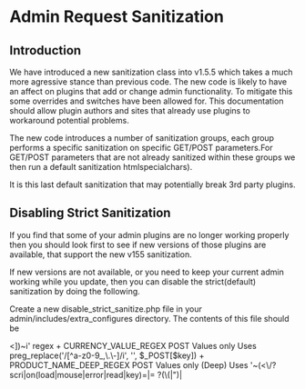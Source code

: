 # Admin Request Sanitization

## Introduction 

We have introduced a new sanitization class into v1.5.5 which takes a much more agressive stance than previous code. 
The new code is likely to have an affect on plugins that add or change admin functionality.
To mitigate this some overrides and switches have been allowed for. This documentation should allow plugin authors and 
sites that already use plugins to workaround potential problems.

The new code introduces a number of sanitization groups, each group performs a specific sanitization on specific GET/POST 
parameters.For GET/POST parameters that are not already sanitized within these groups we then run a default sanitization 
htmlspecialchars).

It is this last default sanitization that may potentially break 3rd party plugins.

## Disabling Strict Sanitization

If you find that some of your admin plugins are no longer working properly then you should look first to see if new 
versions of those plugins are available, that support the new v155 sanitization. 

If new versions are not available, or you need to keep your current admin working while you update, then you can disable
the strict(default) sanitization by doing the following.

Create a new disable_strict_sanitize.php file in your admin/includes/extra_configures directory.
The contents of this file should be 

<?php
define('DO_STRICT_SANITIZATION', false);


## For Developers. How to use the sanitization in plugins.

If you are a developer who wants to update their curerent code, or you are developing a new plugin, here are some tips to
keep your plugin compatible with v1.5.5 code.


### Parameter naming

GET/POST parameters will be sanitized based on their name and the sanitization group assingned to them. 
Therefore if you are writing a  plugin and use a parameter name that already exists in Zen Cart that parameter will be 
sanitized accordingto the group it is assigned to in core code. 

For example the 'action' parameter is assigned to the SIMPLE_ALPHANUM_PLUS group, and the sanitization for that group 
will always be applied to it. 

You should therefore be careful in naming the GET/POST parameters that your plugin uses.

### Default Sanitization Groups

Zen Cart defines the following default sanitizerx

+ SIMPLE_ALPHANUM_PLUS


    GET Values only
    
    Uses [^\/ 0-9a-zA-Z_:@.-] regex
      
      
+ CONVERT_INT


    GET and POST values
    
    converts value to Integer
    
    
+ FILE_DIR_REGEX


    POST values only 
    
    uses '~[^0-9a-z\.!@#\$%^&\()`_+\-' . preg_quote(DIRECTORY_SEPARATOR) . '\~]~i'; regex
    
    
+ ALPHANUM_DASH_UNDERSCORE


    GET and POST values
    
    Uses '/[^a-z0-9_-]/i' regex
    
    
+ PRODUCT_NAME_REGEX


    GET and POST values
    
    Uses '~(<\/?scri|on(load|mouse|error|read|key)=|= ?(\(|")|<!)~i' regex
    
    
+ META_TAGS


    POST Values only (Deep)
    
    Uses '~(load=|= ?\(|<![^-])~i' regex
    
    
+ SANITIZE_EMAIL


    GET and POST values
    
    Uses filter_var($_POST[$key], FILTER_SANITIZE_EMAIL)


+ PRODUCT_DESC_REGEX


    POST Values only (Deep)
    
    Uses '~(load=|= ?\(|<![^-])~i' regex
    
    
+ PRODUCT_URL_REGEX


    POST Values only (Deep)
    
    Uses '~([^a-z0-9\'!#$&%@();:/=?_\~\[\]-]|[><])~i' regex
    
    
+ CURRENCY_VALUE_REGEX


    POST Values only
    
    Uses preg_replace('/[^a-z0-9_,\.\-]/i', '', $_POST[$key])


+ PRODUCT_NAME_DEEP_REGEX


    POST Values only (Deep)
    
    Uses '~(<\/?scri|on(load|mouse|error|read|key)=|= ?(\(|")|<!)~i' regex
    

+ STRICT_SANITIZE_VALUES


+ STRICT_SANITIZE_KEYS


### Overriding Default Sanitization Group Entries

### Custom Sanitizers 


